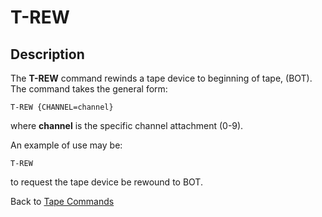# T-REW

<PageHeader />

## Description  

The **T-REW** command rewinds a tape device to beginning of tape, (BOT). The command takes the general form:

```
T-REW {CHANNEL=channel}
```

where **channel** is the specific channel attachment (0-9).

An example of use may be:

```
T-REW
```

to request the tape device be rewound to BOT.

Back to [Tape Commands](./../tape-commands/README.md)

<PageFooter />
